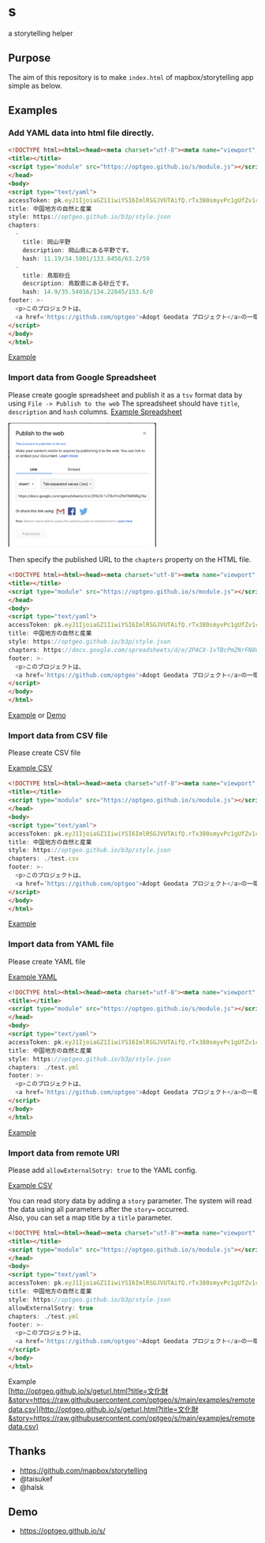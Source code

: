 # s

a storytelling helper

## Purpose

The aim of this repository is to make `index.html` of mapbox/storytelling app simple as below.

## Examples

### Add YAML data into html file directly.

```html
<!DOCTYPE html><html><head><meta charset="utf-8"><meta name="viewport" content="width=device-width">
<title></title>
<script type="module" src="https://optgeo.github.io/s/module.js"></script>
</head>
<body>
<script type="text/yaml">
accessToken: pk.eyJ1IjoiaGZ1IiwiYSI6ImlRSGJVUTAifQ.rTx380smyvPc1gUfZv1cmw
title: 中国地方の自然と産業
style: https://optgeo.github.io/b3p/style.json
chapters:
  -
    title: 岡山平野
    description: 岡山県にある平野です。
    hash: 11.19/34.5801/133.8456/63.2/59
  -
    title: 鳥取砂丘
    description: 鳥取県にある砂丘です。
    hash: 14.9/35.54016/134.22845/153.6/0
footer: >-
  <p>このプロジェクトは、
  <a href='https://github.com/optgeo'>Adopt Geodata プロジェクト</a>の一環です。</p>
</script>
</body>
</html>
```

[Example](examples/index.html)

### Import data from Google Spreadsheet

Please create google spreadsheet and publish it as a `tsv` format data by using `File -> Publish to the web`
The spreadsheet should have `title`, `description` and `hash` columns.
[Example Spreadsheet](https://docs.google.com/spreadsheets/d/1Kt2ZjySNaNfeeiMPLjto1nvH7ue4BoQfuxtZ5c4oZV0/edit#gid=0)

<img src="examples/images/publish.png" width="300"/>

Then specify the published URL to the `chapters` property on the HTML file.

```html
<!DOCTYPE html><html><head><meta charset="utf-8"><meta name="viewport" content="width=device-width">
<title></title>
<script type="module" src="https://optgeo.github.io/s/module.js"></script>
</head>
<body>
<script type="text/yaml">
accessToken: pk.eyJ1IjoiaGZ1IiwiYSI6ImlRSGJVUTAifQ.rTx380smyvPc1gUfZv1cmw
title: 中国地方の自然と産業
style: https://optgeo.github.io/b3p/style.json
chapters: https://docs.google.com/spreadsheets/d/e/2PACX-1vTBcPmZNrFN8WRg76eKJXwnNQDFh-G0sG2OcwJ00hW1DxNKgxZnGAlYzZoiZJktiCB1Zr1wrxJiqbjU/pub?output=tsv
footer: >-
  <p>このプロジェクトは、
  <a href='https://github.com/optgeo'>Adopt Geodata プロジェクト</a>の一環です。</p>
</script>
</body>
</html>
```

[Example](examples/spreadsheet.html) or [Demo](https://optgeo.github.io/b3ps7/)

### Import data from CSV file

Please create CSV file

[Example CSV](examples/test.csv)

```html
<!DOCTYPE html><html><head><meta charset="utf-8"><meta name="viewport" content="width=device-width">
<title></title>
<script type="module" src="https://optgeo.github.io/s/module.js"></script>
</head>
<body>
<script type="text/yaml">
accessToken: pk.eyJ1IjoiaGZ1IiwiYSI6ImlRSGJVUTAifQ.rTx380smyvPc1gUfZv1cmw
title: 中国地方の自然と産業
style: https://optgeo.github.io/b3p/style.json
chapters: ./test.csv
footer: >-
  <p>このプロジェクトは、
  <a href='https://github.com/optgeo'>Adopt Geodata プロジェクト</a>の一環です。</p>
</script>
</body>
</html>
```

[Example](examples/csv.html)

### Import data from YAML file

Please create YAML file

[Example YAML](examples/test.yml)

```html
<!DOCTYPE html><html><head><meta charset="utf-8"><meta name="viewport" content="width=device-width">
<title></title>
<script type="module" src="https://optgeo.github.io/s/module.js"></script>
</head>
<body>
<script type="text/yaml">
accessToken: pk.eyJ1IjoiaGZ1IiwiYSI6ImlRSGJVUTAifQ.rTx380smyvPc1gUfZv1cmw
title: 中国地方の自然と産業
style: https://optgeo.github.io/b3p/style.json
chapters: ./test.yml
footer: >-
  <p>このプロジェクトは、
  <a href='https://github.com/optgeo'>Adopt Geodata プロジェクト</a>の一環です。</p>
</script>
</body>
</html>
```

[Example](examples/yml.html)

### Import data from remote URI

Please add `allowExternalSotry: true` to the YAML config.

[Example CSV](examples/remotedata.csv)

You can read story data by adding a `story` parameter.
The system will read the data using all parameters after the `story=` occurred.  
Also, you can set a map title by a `title` parameter.

```html
<!DOCTYPE html><html><head><meta charset="utf-8"><meta name="viewport" content="width=device-width">
<title></title>
<script type="module" src="https://optgeo.github.io/s/module.js"></script>
</head>
<body>
<script type="text/yaml">
accessToken: pk.eyJ1IjoiaGZ1IiwiYSI6ImlRSGJVUTAifQ.rTx380smyvPc1gUfZv1cmw
title: 中国地方の自然と産業
style: https://optgeo.github.io/b3p/style.json
allowExternalSotry: true
chapters: ./test.yml
footer: >-
  <p>このプロジェクトは、
  <a href='https://github.com/optgeo'>Adopt Geodata プロジェクト</a>の一環です。</p>
</script>
</body>
</html>
```

Example  
[http://optgeo.github.io/s/geturl.html?title=文化財&story=https://raw.githubusercontent.com/optgeo/s/main/examples/remotedata.csv](http://optgeo.github.io/s/geturl.html?title=文化財&story=https://raw.githubusercontent.com/optgeo/s/main/examples/remotedata.csv)

## Thanks

- https://github.com/mapbox/storytelling
- @taisukef
- @halsk

## Demo

- https://optgeo.github.io/s/
